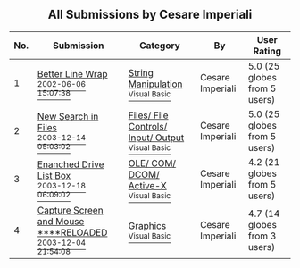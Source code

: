 ﻿<div align="center">

## All Submissions by Cesare Imperiali

</div>

No.  | Submission | Category | By   | User Rating
---- | ---------- | -------- | ---- | -----------
1 | [Better Line Wrap<br /><sup>2002-06-06 15:07:38</sup>](https://github.com/Planet-Source-Code/cesare-imperiali-better-line-wrap__1-35534) | [String Manipulation<br /><sup>Visual Basic</sup>](../ByCategory/string-manipulation__1-5.md) | Cesare Imperiali | 5.0 (25 globes from 5 users)
2 | [New Search in Files<br /><sup>2003-12-14 05:03:02</sup>](https://github.com/Planet-Source-Code/cesare-imperiali-new-search-in-files__1-50403) | [Files/ File Controls/ Input/ Output<br /><sup>Visual Basic</sup>](../ByCategory/files-file-controls-input-output__1-3.md) | Cesare Imperiali | 5.0 (25 globes from 5 users)
3 | [Enanched Drive List Box<br /><sup>2003-12-18 06:09:02</sup>](https://github.com/Planet-Source-Code/cesare-imperiali-enanched-drive-list-box__1-50506) | [OLE/ COM/ DCOM/ Active\-X<br /><sup>Visual Basic</sup>](../ByCategory/ole-com-dcom-active-x__1-29.md) | Cesare Imperiali | 4.2 (21 globes from 5 users)
4 | [Capture Screen and Mouse \*\*\*\*RELOADED<br /><sup>2003-12-04 21:54:08</sup>](https://github.com/Planet-Source-Code/cesare-imperiali-capture-screen-and-mouse-reloaded__1-50310) | [Graphics<br /><sup>Visual Basic</sup>](../ByCategory/graphics__1-46.md) | Cesare Imperiali | 4.7 (14 globes from 3 users)
